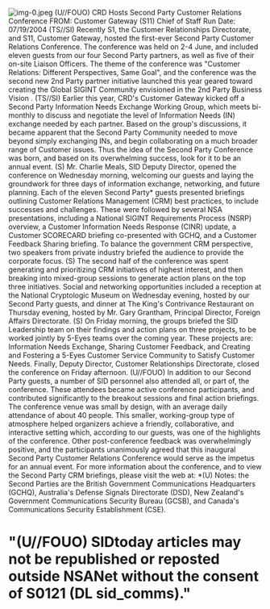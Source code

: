 ![img-0.jpeg](img-0.jpeg)
(U//FOUO) CRD Hosts Second Party Customer Relations Conference
FROM: Customer Gateway (S11) Chief of Staff
Run Date: 07/19/2004
(TS//SI) Recently S1, the Customer Relationships Directorate, and S11, Customer Gateway, hosted the first-ever Second Party Customer Relations Conference. The conference was held on 2-4 June, and included eleven guests from our four Second Party partners, as well as five of their on-site Liaison Officers. The theme of the conference was "Customer Relations: Different Perspectives, Same Goal", and the conference was the second new 2nd Party partner initiative launched this year geared toward creating the Global SIGINT Community envisioned in the 2nd Party Business Vision .
(TS//SI) Earlier this year, CRD's Customer Gateway kicked off a Second Party Information Needs Exchange Working Group, which meets bi-monthly to discuss and negotiate the level of Information Needs (IN) exchange needed by each partner. Based on the group's discussions, it became apparent that the Second Party Community needed to move beyond simply exchanging INs, and begin collaborating on a much broader range of Customer issues. Thus the idea of the Second Party Conference was born, and based on its overwhelming success, look for it to be an annual event.
(S) Mr. Charlie Meals, SID Deputy Director, opened the conference on Wednesday morning, welcoming our guests and laying the groundwork for three days of information exchange, networking, and future planning. Each of the eleven Second Party* guests presented briefings outlining Customer Relations Management (CRM) best practices, to include successes and challenges. These were followed by several NSA presentations, including a National SIGINT Requirements Process (NSRP) overview, a Customer Information Needs Response (CINR) update, a Customer SCORECARD briefing co-presented with GCHQ, and a Customer Feedback Sharing briefing. To balance the government CRM perspective, two speakers from private industry briefed the audience to provide the corporate focus.
(S) The second half of the conference was spent generating and prioritizing CRM initiatives of highest interest, and then breaking into mixed-group sessions to generate action plans on the top three initiatives. Social and networking opportunities included a reception at the National Cryptologic Museum on Wednesday evening, hosted by our Second Party guests, and dinner at The King's Contrivance Restaurant on Thursday evening, hosted by Mr. Gary Grantham, Principal Director, Foreign Affairs Directorate.
(S) On Friday morning, the groups briefed the SID Leadership team on their findings and action plans on three projects, to be worked jointly by 5-Eyes teams over the coming year. These projects are: Information Needs Exchange, Sharing Customer Feedback, and Creating and Fostering a 5-Eyes Customer Service Community to Satisfy Customer Needs. Finally, Deputy Director, Customer Relationships Directorate, closed the conference on Friday afternoon.
(U//FOUO) In addition to our Second Party guests, a number of SID personnel also attended all, or part of, the conference. These attendees became active conference participants, and contributed significantly to the breakout sessions and final action briefings. The conference venue was small by design, with an average daily attendance of about 40 people. This smaller, working-group type of atmosphere helped organizers achieve a friendly, collaborative, and interactive setting which, according to our guests, was one of the highlights of the conference. Other post-conference feedback was overwhelmingly positive, and the participants unanimously agreed that this inaugural Second Party Customer Relations Conference would serve as the impetus for an annual event. For more information about the conference, and to view the Second Party CRM briefings, please visit the web at:
*(U) Notes: the Second Parties are the British Government Communications Headquarters (GCHQ), Australia's Defense Signals Directorate (DSD), New Zealand's Government Communications Security Bureau (GCSB), and Canada's Communications Security Establishment (CSE).

# "(U//FOUO) SIDtoday articles may not be republished or reposted outside NSANet without the consent of S0121 (DL sid_comms)."

